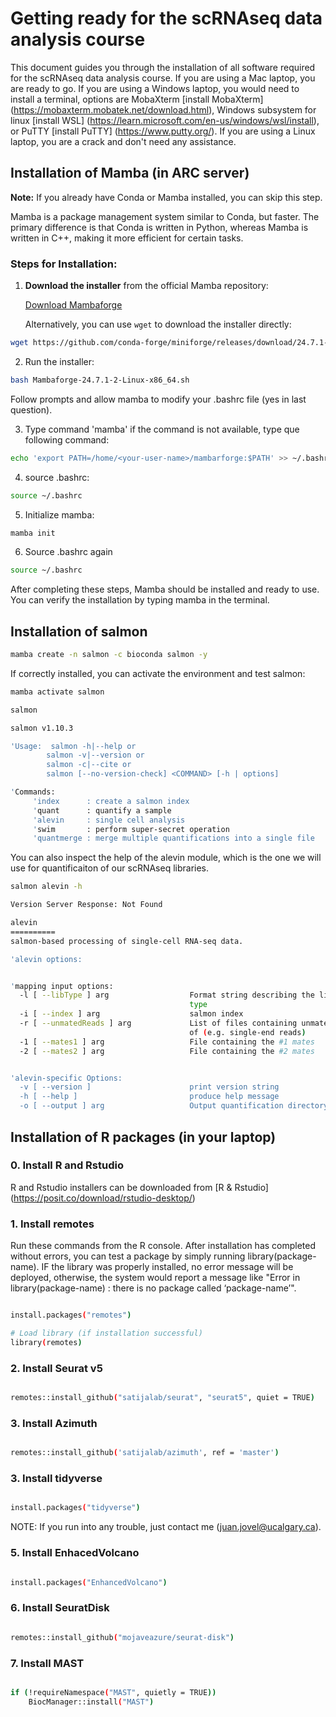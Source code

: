 # Getting ready for the scRNAseq data analysis course

This document guides you through the installation of all software required for the scRNAseq data analysis course. If you are using a Mac laptop, you are ready to go. If you are using a Windows laptop, you would need to install a terminal, options are MobaXterm [install MobaXterm] (https://mobaxterm.mobatek.net/download.html), Windows subsystem for linux [install WSL] (https://learn.microsoft.com/en-us/windows/wsl/install), or PuTTY [install PuTTY] (https://www.putty.org/). If you are using a Linux laptop, you are a crack and don't need any assistance.

## Installation of Mamba (in ARC server)

**Note:** If you already have Conda or Mamba installed, you can skip this step.

Mamba is a package management system similar to Conda, but faster. The primary difference is that Conda is written in Python, whereas Mamba is written in C++, making it more efficient for certain tasks.

### Steps for Installation:

1. **Download the installer** from the official Mamba repository:

   [Download Mambaforge](https://github.com/conda-forge/miniforge/releases)

   Alternatively, you can use `wget` to download the installer directly:


```bash
wget https://github.com/conda-forge/miniforge/releases/download/24.7.1-2/Mambaforge-24.7.1-2-Linux-x86_64.sh

```

2. Run the installer:

```bash
bash Mambaforge-24.7.1-2-Linux-x86_64.sh
```

Follow prompts and allow mamba to modify your .bashrc file (yes in last question).

3. Type command 'mamba' if the command is not available, type que following command:

```bash
echo 'export PATH=/home/<your-user-name>/mambarforge:$PATH' >> ~/.bashrc 
```

4. source .bashrc:

```bash
source ~/.bashrc
```

5. Initialize mamba:

```bash
mamba init
```

6. Source .bashrc again

```bash
source ~/.bashrc
```

After completing these steps, Mamba should be installed and ready to use. You can verify the installation by typing mamba in the terminal.


## Installation of salmon

```bash
mamba create -n salmon -c bioconda salmon -y
``` 

If correctly installed, you can activate the environment and test salmon:

```bash
mamba activate salmon

salmon

salmon v1.10.3

'Usage:  salmon -h|--help or 
        salmon -v|--version or 
        salmon -c|--cite or 
        salmon [--no-version-check] <COMMAND> [-h | options]

'Commands:
     'index      : create a salmon index
     'quant      : quantify a sample
     'alevin     : single cell analysis
     'swim       : perform super-secret operation
     'quantmerge : merge multiple quantifications into a single file
```

You can also inspect the help of the alevin module, which is the one we will use for quantificaiton of our scRNAseq libraries.


```bash
salmon alevin -h

Version Server Response: Not Found

alevin
==========
salmon-based processing of single-cell RNA-seq data.

'alevin options:


'mapping input options:
  -l [ --libType ] arg                  Format string describing the library 
                                        type
  -i [ --index ] arg                    salmon index
  -r [ --unmatedReads ] arg             List of files containing unmated reads 
                                        of (e.g. single-end reads)
  -1 [ --mates1 ] arg                   File containing the #1 mates
  -2 [ --mates2 ] arg                   File containing the #2 mates


'alevin-specific Options:
  -v [ --version ]                      print version string
  -h [ --help ]                         produce help message
  -o [ --output ] arg                   Output quantification directory...
```

## Installation of R packages (in your laptop)

### 0. Install R and Rstudio

R and Rstudio installers can be downloaded from [R & Rstudio] (https://posit.co/download/rstudio-desktop/)


### 1. Install remotes

Run these commands from the R console. After installation has completed without errors, you can test a package by simply running library(package-name). IF the library was properly installed, no error message will be deployed, otherwise, the system would report a message like "Error in library(package-name) : there is no package called ‘package-name’". 

``` bash

install.packages("remotes")

# Load library (if installation successful)
library(remotes)

```

### 2. Install Seurat v5

```bash

remotes::install_github("satijalab/seurat", "seurat5", quiet = TRUE)

```

### 3. Install Azimuth

```bash

remotes::install_github('satijalab/azimuth', ref = 'master')

```

### 3. Install tidyverse

```bash

install.packages("tidyverse")

```

NOTE: If you run into any trouble, just contact me (juan.jovel@ucalgary.ca).


### 5. Install EnhacedVolcano

```bash

install.packages("EnhancedVolcano")

```

### 6. Install SeuratDisk

```bash

remotes::install_github("mojaveazure/seurat-disk")

```

### 7. Install MAST

```bash

if (!requireNamespace("MAST", quietly = TRUE))
    BiocManager::install("MAST")

```

